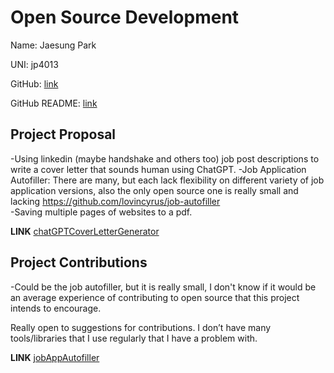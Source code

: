 # Open Source Development

Name: Jaesung Park

UNI: jp4013

GitHub: [link](https://github.com/jaesungpark42)

GitHub README: [link](https://github.com/jaesungpark42/jaesungpark42/blob/main/README.md)

## Project Proposal
-Using linkedin (maybe handshake and others too) job post descriptions to write a cover letter that sounds human using ChatGPT. 
-Job Application Autofiller: There are many, but each lack flexibility on different variety of job application versions, also the only open source one is really small and lacking https://github.com/lovincyrus/job-autofiller  
-Saving multiple pages of websites to a pdf. 

**LINK** 
[chatGPTCoverLetterGenerator](./projects/python/chatGPTCoverLetterGenerator.md)


## Project Contributions
-Could be the job autofiller, but it is really small, I don't know if it would be an average experience of contributing to open source that this project intends to encourage.

Really open to suggestions for contributions. I don’t have many tools/libraries that I use regularly that I have a problem with.

**LINK**
[jobAppAutofiller](./projects/javascript/jobAppAutofiller.md)

